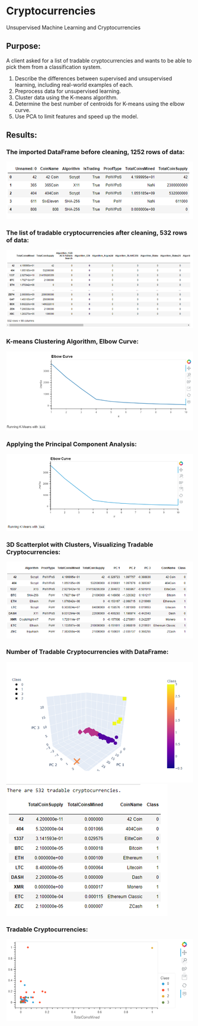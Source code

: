# Cryptocurrencies
Unsupervised Machine Learning and Cryptocurrencies

## Purpose: 
A client asked for a list of tradable cryptocurrencies and wants to be able to pick them from a classification system.    

1. Describe the differences between supervised and unsupervised learning, including real-world examples of each.
2. Preprocess data for unsupervised learning.
3. Cluster data using the K-means algorithm.
4. Determine the best number of centroids for K-means using the elbow curve.
5. Use PCA to limit features and speed up the model.

## Results:
### The imported DataFrame before cleaning, 1252 rows of data:   
![Pic 1](https://github.com/zhangkevq/Cryptocurrencies/blob/main/images/unclean_df.png)

### The list of tradable cryptocurrencies after cleaning, 532 rows of data:   
![Pic 2](https://github.com/zhangkevq/Cryptocurrencies/blob/main/images/cleaned_df.png)

### K-means Clustering Algorithm, Elbow Curve:   
![Pic 3](https://github.com/Baylex/Cryptocurrencies/blob/main/Images/3_elbow_curve.PNG)

### Applying the Principal Component Analysis:    
![Pic 4](https://github.com/zhangkevq/Cryptocurrencies/blob/main/images/k_means_elbow_curve.png)

### 3D Scatterplot with Clusters, Visualizing Tradable Cryptocurrencies:      
![Pic 5](https://github.com/zhangkevq/Cryptocurrencies/blob/main/images/principle_component_analysis.png)

### Number of Tradable Cryptocurrencies with DataFrame:    
![Pic 6](https://github.com/zhangkevq/Cryptocurrencies/blob/main/images/3d_scatter_cluster.png)
![Pic 7](https://github.com/zhangkevq/Cryptocurrencies/blob/main/images/tradable_crypto.png)

### Tradable Cryptocurrencies:    
![Pic 8](https://github.com/zhangkevq/Cryptocurrencies/blob/main/images/tradable_scatter.png)
